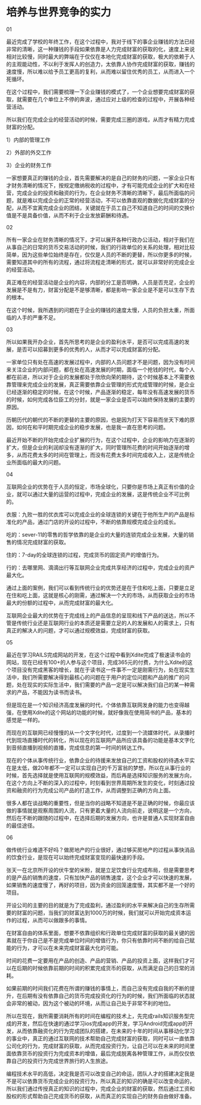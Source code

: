# 培养与世界竞争的实力

01

最近完成了学校的年终工作，在这个过程中，我对于线下的事企业赚钱的方法已经非常的清晰，这一种赚钱的手段如果依靠是人力完成财富的获取的化，速度上来说相对比较慢，同时最大的弊端在于仅仅在本地化完成财富的获取，极大的依赖于人的主观能动性，不以利于发挥人的创造力，太依靠人协作完成财富的获取，赚钱的速度慢，所以难以给予员工更高的复利，从而难以留住优秀的员工，从而进入一个死循环。

在这个过程中，我们需要梳理一下企业赚钱的模式了，一个企业想要完成财富的获取，就需要在几个单位上不停的奔波，通过应对上级的检查的过程中，开展各种经营活动。

所以我们在完成企业的经营活动的时候，需要完成三圈的游戏，从而才有精力完成财富的分配。

1）内部的管理工作

2）外部的外交工作

3）企业的财务工作

一家想要真正的赚钱的企业，首先需要解决的是自己的财务的问题，一家企业只有才财务清晰的情况下，按规定缴纳税收的过程中，才有可能完成企业的扩大和在经营，完成企业的投资和融资的行为，在企业财务不清晰的清晰下，最后所面临的问题，就是难以完成企业的正常的经营活动，不可以依靠直观的数据化完成财富的分配，从而不宜离完成企业的团结，关键就在于员工自己不知道自己的时间的交换价值是不是具备价值，从而不利于企业发放薪酬和待遇。

02

所有一家企业在财务清晰的情况下，才可以展开各种行政办公活动，相对于我们在从事自己的日常的货币交易活动的时候，我们的行政单位的关系的处理，相对比较简单，因为这些单位始终是存在，仅仅是人员的不断的更替，所以你更多的时候，需要知道其中的所有的流程，通过将流程走清晰的形式，就可以非常好的完成企业的经营活动。

真正难在的经营活动是企业的内容，内部的分工是否明确，人员是否充足，企业的发展是不是有力，财富分配是不是够清晰，都是影响一家企业是不是可以生存下去的根本。

在这个时候，我所遇到的问题在于企业的赚钱的速度太慢，人员的负担太重，所面临的人手的严重不足。

03

所以如果我开办企业，首先所思考的是企业的盈利水平，是否可以完成高速的发展，是否可以招募到更多的优秀的人，从而才可以完成财富的分配。

一家单位只有处在高速的发展过程中，内部的人员问题才不是问题，因为没有时间来关注企业的内部问题，都在处在高速发展的时期，面临一个抢钱的时代，每个人都在前进，所以对于企业的发展都处于欣欣向荣的期待，这个时候基本上不需要依靠管理来完成企业的发展，真正需要依靠企业管理的形式完成管理的时候，是企业已经逐渐的稳定的时候，在这个时候，产品逐渐的稳定，每年没有高速发展的货币的时候，如何完成各位臣工的分封，就是一家企业是否可以始终保持发展的主要的原因。

历朝历代的朝代的不断的更替的主要的原因，也是因为打天下容易而坐天下难的原因，如何在和平时期完成企业的稳步发展，也是我一直在思考的问题。

最近开始不断的开始完成企业扩展的行为，在这个过程中，企业的影响力在逐渐的扩大，但是企业的利润却没有逐渐的扩大，同时管理所花费的时间开始逐渐的增多，从而花费太多的时间在管理上，而没有花费太多时间完成收入上，这是传统企业所面临的最大的问题。

04

互联网企业的优势在于人员的恒定，市场全球化，只要你是市场上真正有价值的企业，就可以通过大量的运营的过程中，完成企业的发展，这是传统企业不可比例的。

衣服：九败一胜的优衣库可以完成企业的全球连锁的关键在于他所生产的产品是标准化的产品，通过门店的开设的过程中，不断的依靠规模完成企业的成长。

吃的：sever-11的零售的哲学依靠的是企业的大量的连锁完成企业发展，大量的销售的情况完成财富的获取。

住的：7-day的全球连锁的过程，完成货币的固定资产的增值行为。

行的：去哪里网、滴滴出行等互联网企业完成共享经济的过程中，完成企业的资产最大化。

通过上面的案例，我们可以看到传统行业的优势还是在于住和吃上面，只要是立足在住和吃上面，这就是核心的刚需，通过解决一个大的市场，从而获取企业的市场最大的份额的过程中，从而完成财富的最大化。

互联网企业最大的优势在于完成线上的产品信息的呈现和线下产品的送达，所以不管是传统行业还是互联网行业的本质还是需要立足的人的发展和人的需求上，只有真正的解决人的问题，才可以通过规模效益，完成财富的获取。

05

最近在学习RAILS完成网站的开发，在这个过程中看到Xdite完成了极速读书会的网站，现在已经有100+的人参与这个项目，完成365元的付费，为什么Xdite的这个项目没有完成黑客的增长，就在于读书这一件事不一定是刚需行为，处在现实生活中，我们所需要解决得到最核心的问题在于用户的定位问题和产品的推广的问题，处在现实的实际生活中，我们需要的产品一定是可以解决我们自己的某一种需求的产品，不能因为读书而读书。

但是现在是一个知识经济高度发展的时代，个体依靠互联网发身的能力也变得越强，在使用Xdite的这个网站的功能的时候，就好像我在使用简书的产品，基本的感觉是一样的。

而现在的互联网已经慢慢的从一个文字化时代，过度到一个流媒体时代，从录播时代到现场直播时代的转化，所以现在的互联网产品所应该具备的功能是基本文字化到音频直播到视频的直播，完成信息的第一时间的转达工作。

现在的个体从事传统行业，依靠企业的待援来发放自己的工资和股权的待遇水平实在是太低，做20年都不一定可以实现自己的千万富翁的梦想，所以在从事行业的时候，首先选择就是使用互联网的规模效益，而后再是选择知识服务的发展方向，在这个方向上不断的深入的过程中，时刻看到世界周期所发生的变化，时刻通过投资和融资的行为完成公司产品的打造工作，从而调整到正确的方向上面。

很多人都在谈战略的重要性，但是当你的战略不知道是不是正确的时候，你最应该做的事情就是观察周围的人流，只有更着大量的人流向前走，说明这是一个方向，然后在不断的跟随的过程中，在选择后期的发展方向，也许是普通人实现财富自由的最佳途径。

06

做传统行业难道不好吗？做房地产的行业很好，通过够买房地产的过程从事快消品的饮食行业，是现在可以始终完成财富变现的最快速的手段。

张天一在北京所开设的伏牛堂的米粉，就是立足饮食行业完成布局，但是需要思考的是产品的销售的速度，只有加快产品的销售速度，这个企业才可以快速的发展，如果销售的速度慢了，再好的项目，因为资金的回笼速度慢，其实都不是一个好的项目。

开设公司的主要的目的就是为了完成盈利，通过盈利的水平来解决自己的生存所需要的财富的问题，当我们的财富达到1000万的时候，我们就可以开始完成资本运作的过程，从而可以做跟多的事情。

在财富自由的体系里面，想要不依靠组织和行政单位完成财富的获取的最关键的因素就在于你自己是不是完成单位时间的增值行为，你只有依靠时间不断的给自己赋能的行为，才可以在未来完成财富最大化的可能。

时间的花费一定要用在产品的创造、产品的营销、产品的投资上面，这样我们才可以在后期的时候依靠前期的时间的积累完成货币的获取，从而满足自己的日常的消耗。

如果前期的时间我们花费在所谓的赚钱的事情上，而自己没有完成自我的不断的提升，在后期有没有依靠自己的货币完成投资化的行为的时候，我们所面临的状态就会非常的被动，因为这个被动的环境，从而让自己处于非常不利的地位。

所以在现在，我所需要消耗所有的时间在编程的技术上，先完成rails知识服务型完成的开发，然后在快速的通过学习ios完成app的开发，学习Android完成app的开发，从而依靠融资化的行为完成团队的搭建，在未来的十年的时间从事移动化学习的事业中，真正的通过互联网的技术帮助自己完成财富的获取，同时可以一直依靠公司化的行为，完成财富的获取，从而完成投资行为，让自己可以在未来的时间里面依靠货币的投资行为完成资本的增值，最后完成脱离各种管理工作，从而仅仅依靠自己的投资行为完成世界旅行的人生旅途。

编程技术水平的高低，决定我是否可以改变自己的命运，团队人才的搭建决定我是不是可以依靠货币完成企业的投资行为，所以真正的知识的确是可以改变命运的，所以我们通过传授真正的知识的过程中，完成企业的财富的获取，然后通过工资和股权的形式帮助自己完成货币的获取，从而真正的实现自己的财务自由做好准备。
